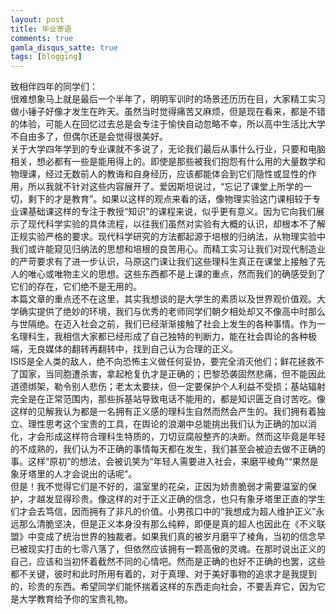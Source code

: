 ```yaml
---
layout: post
title: 毕业寄语
comments: true
gamla_disqus_satte: true
tags: [blogging]
---
```

致相伴四年的同学们：<br>
 很难想象马上就是最后一个半年了，明明军训时的场景还历历在目，大家精工实习做小锤子好像才发生在昨天。虽然当时觉得痛苦又麻烦，但是现在看来，都是不错的体验，可能人在回忆过去总是会专注于愉快自动忽略不幸，所以高中生活比大学不自由多了，但偶尔还是会觉得很美好。<br>
 关于大学四年学到的专业课就不多说了，无论我们最后从事什么行业，只要和电脑相关，想必都有一些是能用得上的。即使是那些被我们抱怨有什么用的大量数学和物理课，经过无数前人的教诲和自身经历，应该都能体会到它们隐性或显性的作用，所以我就不针对这些内容展开了。爱因斯坦说过，“忘记了课堂上所学的一切，剩下的才是教育”。如果以这样的观点来看的话，像物理实验这门课相较于专业课基础课这样的专注于教授“知识”的课程来说，似乎更有意义。因为它向我们展示了现代科学实验的具体流程，以往我们虽然对实验有大概的认识，却根本不了解正规实验严格的要求。现代科学研究的方法都起源于培根的归纳法，从物理实验中我们或许能窥见归纳法的思想和培根的良苦用心。而精工实习让我们对现代制造业的严苛要求有了进一步认识，马原这门课让我们这些理科生真正在课堂上接触了先人的唯心或唯物主义的思想。这些东西都不是上课的重点，然而我们的确感受到了它们的存在，它们绝不是无用的。<br>
 本篇文章的重点还不在这里，其实我想谈的是大学生的素质以及世界观价值观。大学确实提供了绝妙的环境，我们与优秀的老师同学们朝夕相处却又不像高中时那么与世隔绝。在迈入社会之前，我们已经渐渐接触了社会上发生的各种事情。作为一名理科生，我相信大家都已经形成了自己独特的判断力，能在社会舆论的各种极端，无良媒体的翻转再翻转中，找到自己认为合理的正义。<br>
 ISIS是全人类的敌人，绝不向恐怖主义做任何妥协，要完全消灭他们；鲜花拯救不了国家，当同胞遭杀害，拿起枪复仇才是正确的；巴黎恐袭固然悲痛，但不能因此道德绑架，勒令别人悲伤；老太太要扶，但一定要保护个人利益不受损；基站辐射完全是在正常范围内，那些拆基站导致电话不能用的，都是知识匮乏自讨苦吃。像这样的见解我认为都是一名拥有正义感的理科生自然而然会产生的。我们拥有着独立、理性思考这个宝贵的工具，在舆论的浪潮中总能挑出我们认为正确的加以消化，才会形成这样符合理科生特质的，刀切豆腐般整齐的决断。然而这毕竟是年轻的不成熟的，我们认为不正确的事情每天都在发生，我们甚至会被迫去做不正确的事。这样“原初”的想法，会被讥笑为“年轻人需要进入社会，来磨平棱角”“果然是象牙塔里的人才会说出的话呢”。<br>
 但是！我不觉得它们是不好的，温室里的花朵，正因为娇贵脆弱才需要温室的保护，才越发显得珍贵。像这样的对于正义正确的信念，也只有象牙塔里正直的学生们才会去笃信，因而拥有了非凡的价值。小男孩口中的“我想成为超人维护正义”永远那么清脆坚决，但是正义本身没有那么纯粹，即便是真的超人也因此在《不义联盟》中变成了统治世界的独裁者。如果我们真的被岁月磨平了棱角，当初的信念早已被现实打击的七零八落了，但依然应该拥有一颗高傲的灵魂。在那时说出正义的自己，应该和当初怀着截然不同的心情吧。然而是正确的也好不正确的也罢，这些都不关键，彼时和此时所用有着的，对于真理、对于美好事物的追求才是我提到的，珍贵的东西。希望同学们能怀揣着这样的东西走向社会，不要丢弃它，因为它是大学教育给予你的宝贵礼物。<br>
